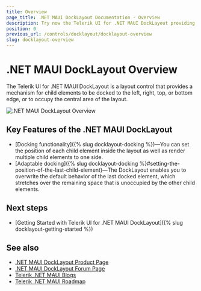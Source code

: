 ```yaml
---
title: Overview
page_title: .NET MAUI DockLayout Documentation - Overview
description: Try now the Telerik UI for .NET MAUI DockLayout providing mechanisms for child elements to be docked to various areas of the layout.
position: 0
previous_url: /controls/docklayout/docklayout-overview
slug: docklayout-overview
---
```


# .NET MAUI DockLayout Overview

The Telerik UI for .NET MAUI DockLayout is a layout control that provides a mechanism for child elements to be docked to the left, right, top, or bottom edge, or to occupy the central area of the layout.

![.NET MAUI DockLayout Overview](images/docklayout_overview.png)

## Key Features of the .NET MAUI DockLayout

* [Docking functionality]({% slug docklayout-docking %})&mdash;You can set the position of each child element inside the layout as well as render multiple child elements to one side.
* [Adaptable docking]({% slug docklayout-docking %}#setting-the-position-of-the-last-child-element)&mdash;The DockLayout enables you to overwrite the default behavior of the last docked element, which stretches over the remaining space that is unoccupied by the other child elements.


## Next steps

- [Getting Started with Telerik UI for .NET MAUI DockLayout]({% slug docklayout-getting-started %})

## See also

- [.NET MAUI DockLayout Product Page](https://www.telerik.com/maui-ui/docklayout)
- [.NET MAUI DockLayout Forum Page](https://www.telerik.com/forums/maui?tagId=1828)
- [Telerik .NET MAUI Blogs](https://www.telerik.com/blogs/mobile-net-maui)
- [Telerik .NET MAUI Roadmap](https://www.telerik.com/support/whats-new/maui-ui/roadmap)